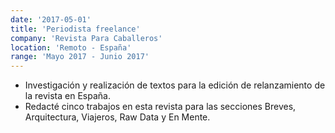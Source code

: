 ```yaml
---
date: '2017-05-01'
title: 'Periodista freelance'
company: 'Revista Para Caballeros'
location: 'Remoto - España'
range: 'Mayo 2017 - Junio 2017'
---
```


- Investigación y realización de textos para la edición de relanzamiento de la revista en España. 
- Redacté cinco trabajos en esta revista para las secciones Breves, Arquitectura, Viajeros, Raw Data y En Mente. 